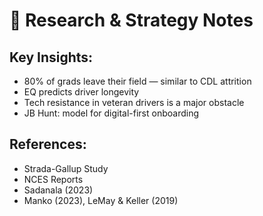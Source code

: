 # 🧠 Research & Strategy Notes

## Key Insights:
- 80% of grads leave their field — similar to CDL attrition
- EQ predicts driver longevity
- Tech resistance in veteran drivers is a major obstacle
- JB Hunt: model for digital-first onboarding

## References:
- Strada-Gallup Study
- NCES Reports
- Sadanala (2023)
- Manko (2023), LeMay & Keller (2019)